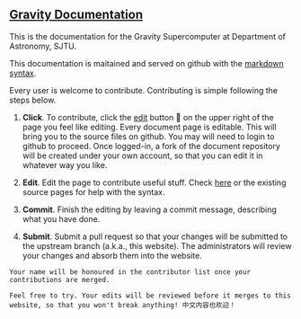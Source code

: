 ## [Gravity Documentation](https://gravity-doc.github.io/)

This is the documentation for the Gravity Supercomputer at Department of Astronomy, SJTU.

This documentation is maitained and served on github with the [markdown syntax](https://docs.github.com/en/free-pro-team@latest/github/writing-on-github/basic-writing-and-formatting-syntax). 

Every user is welcome to contribute. Contributing is simple following the steps below. 

1. **Click**.  To contribute,   click the [edit](https://github.com/gravity-doc/gravity-doc.github.io/edit/master/index.md) button :pencil: on the upper right of the page you feel like editing. Every document page is editable. This will bring you to the source files on github. You may will need to login to github to proceed. Once logged-in, a fork of the document repository will be created under your own account, so that you can edit it in whatever way you like. 

2. **Edit**.   Edit the page to contribute useful stuff. Check [here](https://docs.github.com/en/free-pro-team@latest/github/writing-on-github/basic-writing-and-formatting-syntax) or the existing source pages for help with the syntax.

3. **Commit**.   Finish the editing by leaving a commit message, describing what you have done.

4. **Submit**.   Submit a pull request so that your changes will be submitted to the upstream branch (a.k.a., this website). The administrators will review your changes and absorb them into the website. 

```tip
Your name will be honoured in the contributor list once your contributions are merged. 

Feel free to try. Your edits will be reviewed before it merges to this website, so that you won't break anything! 中文内容也欢迎！
```


